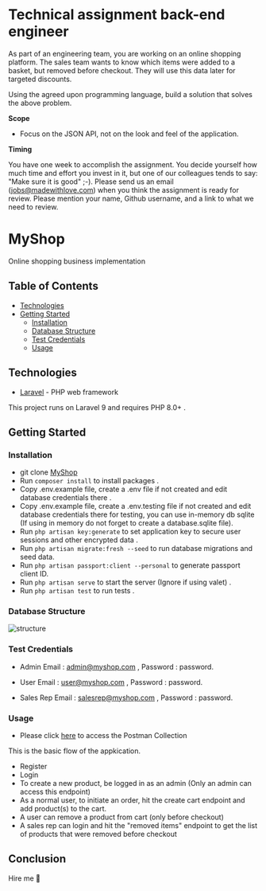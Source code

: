 # Technical assignment back-end engineer

As part of an engineering team, you are working on an online shopping platform. The sales team wants to know which items were added to a basket, but removed before checkout. They will use this data later for targeted discounts.

Using the agreed upon programming language, build a solution that solves the above problem.

**Scope**

-   Focus on the JSON API, not on the look and feel of the application.

**Timing**

You have one week to accomplish the assignment. You decide yourself how much time and effort you invest in it, but one of our colleagues tends to say: "Make sure it is good" ;-). Please send us an email (jobs@madewithlove.com) when you think the assignment is ready for review. Please mention your name, Github username, and a link to what we need to review.

# MyShop

Online shopping business implementation

## Table of Contents

-   [Technologies](#technologies)
-   [Getting Started](#getting-started)
    -   [Installation](#installation)
    -   [Database Structure](#database-structure)
    -   [Test Credentials](#test-credentials)
    -   [Usage](#usage)

## Technologies

-   [Laravel](https://laravel.com/) - PHP web framework

This project runs on Laravel 9 and requires PHP 8.0+ .

## Getting Started

### Installation

-   git clone
    [MyShop](https://github.com/madewithlove/technical-assignment-back-end-engineer-mikkycody.git)
-   Run `composer install` to install packages .
-   Copy .env.example file, create a .env file if not created and edit database credentials there .
-   Copy .env.example file, create a .env.testing file if not created and edit database credentials there for testing, you can use in-memory db sqlite (If using in memory do not forget to create a database.sqlite file).
-   Run `php artisan key:generate` to set application key to secure user sessions and other encrypted data .
-   Run `php artisan migrate:fresh --seed` to run database migrations and seed data.
-   Run `php artisan passport:client --personal` to generate passport client ID.
-   Run `php artisan serve` to start the server (Ignore if using valet) .
-   Run `php artisan test` to run tests .

### Database Structure

![structure](https://res.cloudinary.com/dshz14tzy/image/upload/v1645311950/mikkycody/Untitled_vrp27d.png)

### Test Credentials

- Admin 
Email : admin@myshop.com , Password : password. 

- User 
Email : user@myshop.com , Password : password. 

- Sales Rep 
Email : salesrep@myshop.com , Password : password. 

### Usage
-   Please click [here](https://documenter.getpostman.com/view/13274153/UVkjwJ77) to access the Postman Collection

This is the basic flow of the appkication.

- Register
- Login
- To create a new product, be logged in as an admin (Only an admin can access this endpoint)
- As a normal user, to initiate an order, hit the create cart endpoint and add product(s) to the cart.
- A user can remove a product from cart (only before checkout)
- A sales rep can login and hit the "removed items" endpoint to get the list of products that were removed before checkout 


## Conclusion

Hire me 🙂
